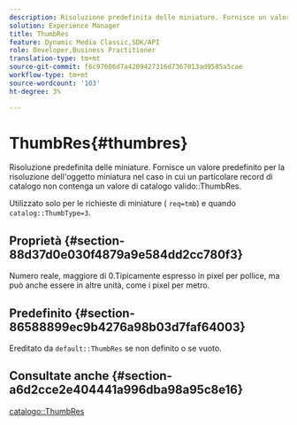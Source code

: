 ```yaml
---
description: Risoluzione predefinita delle miniature. Fornisce un valore predefinito per la risoluzione dell'oggetto miniatura nel caso in cui un particolare record di catalogo non contenga un valore ThumbRes di catalogo valido.
solution: Experience Manager
title: ThumbRes
feature: Dynamic Media Classic,SDK/API
role: Developer,Business Practitioner
translation-type: tm+mt
source-git-commit: f6c97606d7a4209427316d7367013ad9585a5cae
workflow-type: tm+mt
source-wordcount: '103'
ht-degree: 3%

---
```



# ThumbRes{#thumbres}

Risoluzione predefinita delle miniature. Fornisce un valore predefinito per la risoluzione dell&#39;oggetto miniatura nel caso in cui un particolare record di catalogo non contenga un valore di catalogo valido::ThumbRes.

Utilizzato solo per le richieste di miniature ( `req=tmb`) e quando `catalog::ThumbType=3`.

## Proprietà {#section-88d37d0e030f4879a9e584dd2cc780f3}

Numero reale, maggiore di 0.Tipicamente espresso in pixel per pollice, ma può anche essere in altre unità, come i pixel per metro.

## Predefinito {#section-86588899ec9b4276a98b03d7faf64003}

Ereditato da `default::ThumbRes` se non definito o se vuoto.

## Consultate anche {#section-a6d2cce2e404441a996dba98a95c8e16}

[catalogo::ThumbRes](../../../../../is-api/image-catalog/image-serving-api-ref/c-image-catalog-reference/c-image-svg-data-reference/c-image-data-reference/r-thumbres-cat.md#reference-eedb9991397347c3bed5bd0a785c4c69)
